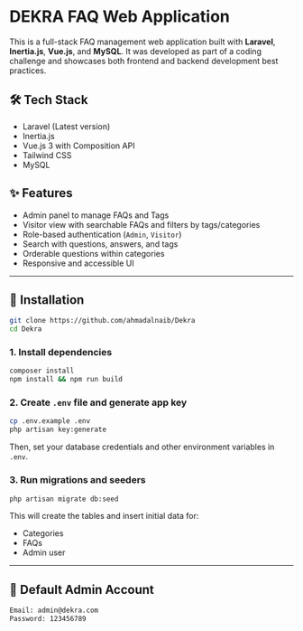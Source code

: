 # DEKRA FAQ Web Application

This is a full-stack FAQ management web application built with **Laravel**, **Inertia.js**, **Vue.js**, and **MySQL**. It was developed as part of a coding challenge and showcases both frontend and backend development best practices.

## 🛠 Tech Stack

- Laravel (Latest version)
- Inertia.js
- Vue.js 3 with Composition API
- Tailwind CSS
- MySQL

## ✨ Features

- Admin panel to manage FAQs and Tags
- Visitor view with searchable FAQs and filters by tags/categories
- Role-based authentication (`Admin`, `Visitor`)
- Search with questions, answers, and tags
- Orderable questions within categories
- Responsive and accessible UI

---

## 🚀 Installation

```bash
git clone https://github.com/ahmadalnaib/Dekra
cd Dekra
```

### 1. Install dependencies

```bash
composer install
npm install && npm run build
```

### 2. Create `.env` file and generate app key

```bash
cp .env.example .env
php artisan key:generate
```

Then, set your database credentials and other environment variables in `.env`.

### 3. Run migrations and seeders

```bash
php artisan migrate db:seed
```

This will create the tables and insert initial data for:

- Categories
- FAQs
- Admin user

---

## 🔐 Default Admin Account

```txt
Email: admin@dekra.com
Password: 123456789
```
